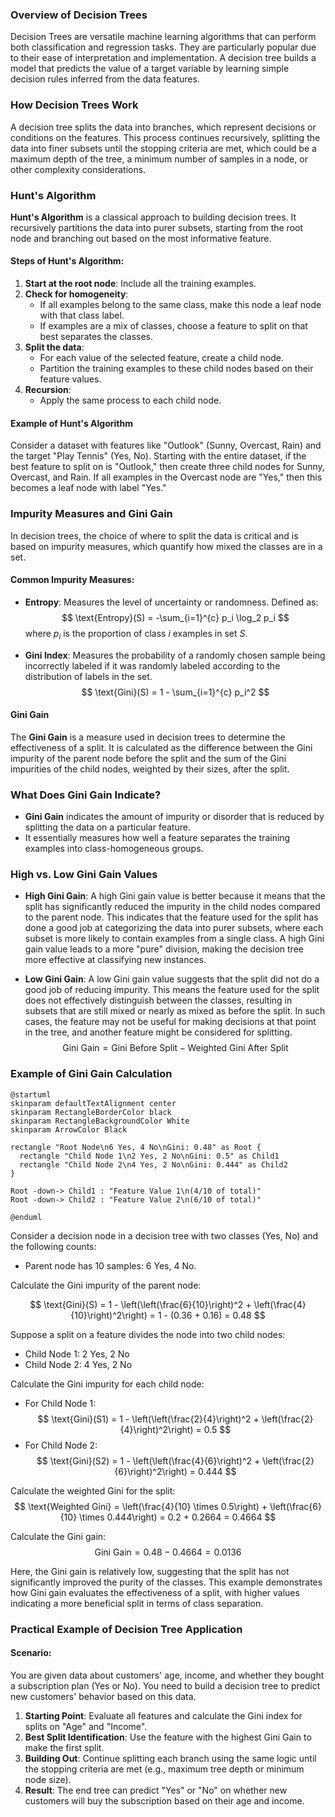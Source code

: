 ### Overview of Decision Trees

Decision Trees are versatile machine learning algorithms that can perform both classification and regression tasks. They are particularly popular due to their ease of interpretation and implementation. A decision tree builds a model that predicts the value of a target variable by learning simple decision rules inferred from the data features.

### How Decision Trees Work

A decision tree splits the data into branches, which represent decisions or conditions on the features. This process continues recursively, splitting the data into finer subsets until the stopping criteria are met, which could be a maximum depth of the tree, a minimum number of samples in a node, or other complexity considerations.

### Hunt's Algorithm

**Hunt's Algorithm** is a classical approach to building decision trees. It recursively partitions the data into purer subsets, starting from the root node and branching out based on the most informative feature.

#### Steps of Hunt's Algorithm:

1. **Start at the root node**: Include all the training examples.
2. **Check for homogeneity**:
   - If all examples belong to the same class, make this node a leaf node with that class label.
   - If examples are a mix of classes, choose a feature to split on that best separates the classes.
3. **Split the data**:
   - For each value of the selected feature, create a child node.
   - Partition the training examples to these child nodes based on their feature values.
4. **Recursion**:
   - Apply the same process to each child node.

#### Example of Hunt's Algorithm

Consider a dataset with features like "Outlook" (Sunny, Overcast, Rain) and the target "Play Tennis" (Yes, No). Starting with the entire dataset, if the best feature to split on is "Outlook," then create three child nodes for Sunny, Overcast, and Rain. If all examples in the Overcast node are "Yes," then this becomes a leaf node with label "Yes."

### Impurity Measures and Gini Gain

In decision trees, the choice of where to split the data is critical and is based on impurity measures, which quantify how mixed the classes are in a set.

#### Common Impurity Measures:

- **Entropy**: Measures the level of uncertainty or randomness. Defined as:
  $$
  \text{Entropy}(S) = -\sum_{i=1}^{c} p_i \log_2 p_i
  $$
  where $p_i$ is the proportion of class $i$ examples in set $S$.

- **Gini Index**: Measures the probability of a randomly chosen sample being incorrectly labeled if it was randomly labeled according to the distribution of labels in the set.
  $$
  \text{Gini}(S) = 1 - \sum_{i=1}^{c} p_i^2
  $$

#### Gini Gain

The **Gini Gain** is a measure used in decision trees to determine the effectiveness of a split. It is calculated as the difference between the Gini impurity of the parent node before the split and the sum of the Gini impurities of the child nodes, weighted by their sizes, after the split.

### What Does Gini Gain Indicate?

- **Gini Gain** indicates the amount of impurity or disorder that is reduced by splitting the data on a particular feature.
- It essentially measures how well a feature separates the training examples into class-homogeneous groups.

### High vs. Low Gini Gain Values

- **High Gini Gain**: A high Gini gain value is better because it means that the split has significantly reduced the impurity in the child nodes compared to the parent node. This indicates that the feature used for the split has done a good job at categorizing the data into purer subsets, where each subset is more likely to contain examples from a single class. A high Gini gain value leads to a more "pure" division, making the decision tree more effective at classifying new instances.

- **Low Gini Gain**: A low Gini gain value suggests that the split did not do a good job of reducing impurity. This means the feature used for the split does not effectively distinguish between the classes, resulting in subsets that are still mixed or nearly as mixed as before the split. In such cases, the feature may not be useful for making decisions at that point in the tree, and another feature might be considered for splitting.
$$
\text{Gini Gain} = \text{Gini Before Split} - \text{Weighted Gini After Split}
$$

### Example of Gini Gain Calculation

```plantuml
@startuml
skinparam defaultTextAlignment center
skinparam RectangleBorderColor black
skinparam RectangleBackgroundColor White
skinparam ArrowColor Black

rectangle "Root Node\n6 Yes, 4 No\nGini: 0.48" as Root {
  rectangle "Child Node 1\n2 Yes, 2 No\nGini: 0.5" as Child1
  rectangle "Child Node 2\n4 Yes, 2 No\nGini: 0.444" as Child2
}

Root -down-> Child1 : "Feature Value 1\n(4/10 of total)"
Root -down-> Child2 : "Feature Value 2\n(6/10 of total)"

@enduml

```


Consider a decision node in a decision tree with two classes (Yes, No) and the following counts:

- Parent node has 10 samples: 6 Yes, 4 No.

Calculate the Gini impurity of the parent node:

$$
\text{Gini}(S) = 1 - \left(\left(\frac{6}{10}\right)^2 + \left(\frac{4}{10}\right)^2\right) = 1 - (0.36 + 0.16) = 0.48
$$

Suppose a split on a feature divides the node into two child nodes:
- Child Node 1: 2 Yes, 2 No
- Child Node 2: 4 Yes, 2 No

Calculate the Gini impurity for each child node:
- For Child Node 1:
$$
\text{Gini}(S1) = 1 - \left(\left(\frac{2}{4}\right)^2 + \left(\frac{2}{4}\right)^2\right) = 0.5
$$
- For Child Node 2:
$$
\text{Gini}(S2) = 1 - \left(\left(\frac{4}{6}\right)^2 + \left(\frac{2}{6}\right)^2\right) = 0.444
$$

Calculate the weighted Gini for the split:
$$
\text{Weighted Gini} = \left(\frac{4}{10} \times 0.5\right) + \left(\frac{6}{10} \times 0.444\right) = 0.2 + 0.2664 = 0.4664
$$

Calculate the Gini gain:
$$
\text{Gini Gain} = 0.48 - 0.4664 = 0.0136
$$

Here, the Gini gain is relatively low, suggesting that the split has not significantly improved the purity of the classes. This example demonstrates how Gini gain evaluates the effectiveness of a split, with higher values indicating a more beneficial split in terms of class separation.

### Practical Example of Decision Tree Application

#### Scenario:
You are given data about customers' age, income, and whether they bought a subscription plan (Yes or No). You need to build a decision tree to predict new customers' behavior based on this data.

1. **Starting Point**: Evaluate all features and calculate the Gini index for splits on "Age" and "Income".
2. **Best Split Identification**: Use the feature with the highest Gini Gain to make the first split.
3. **Building Out**: Continue splitting each branch using the same logic until the stopping criteria are met (e.g., maximum tree depth or minimum node size).
4. **Result**: The end tree can predict "Yes" or "No" on whether new customers will buy the subscription based on their age and income.
